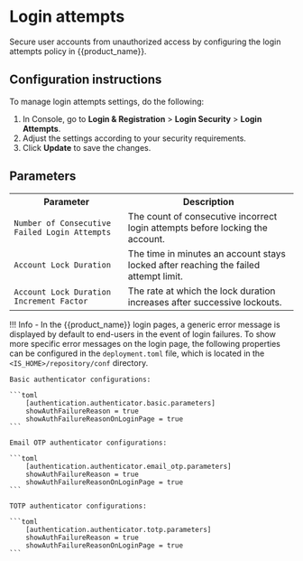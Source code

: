 # Login attempts

Secure user accounts from unauthorized access by configuring the login attempts policy in {{product_name}}.

## Configuration instructions

To manage login attempts settings, do the following:

1. In Console, go to **Login & Registration** > **Login Security** > **Login Attempts**.
2. Adjust the settings according to your security requirements.
3. Click **Update** to save the changes.

<!-- ![Login Attempts Configuration]({{base_path}}/assets/img/guides/account-configurations/login-attempts.png){: width="900" style="display: block; margin: 0;"} -->

## Parameters

<table>
  <tr>
    <th>Parameter</th>
    <th>Description</th>
  </tr>
  <tr>
    <td><code>Number of Consecutive Failed Login Attempts</code></td>
    <td>The count of consecutive incorrect login attempts before locking the account.</td>
  </tr>
  <tr>
    <td><code>Account Lock Duration</code></td>
    <td>The time in minutes an account stays locked after reaching the failed attempt limit.</td>
  </tr>
  <tr>
    <td><code>Account Lock Duration Increment Factor</code></td>
    <td>The rate at which the lock duration increases after successive lockouts.</td>
  </tr>
</table>

!!! Info
    - In the {{product_name}} login pages, a generic error message is displayed by default to end-users in the event of login failures. To show more specific error messages on the login page, the following properties can be configured in the `deployment.toml` file, which is located in the `<IS_HOME>/repository/conf` directory.

    Basic authenticator configurations:

    ```toml
        [authentication.authenticator.basic.parameters]
        showAuthFailureReason = true
        showAuthFailureReasonOnLoginPage = true
    ```

    Email OTP authenticator configurations:

    ```toml
        [authentication.authenticator.email_otp.parameters]
        showAuthFailureReason = true
        showAuthFailureReasonOnLoginPage = true
    ```

    TOTP authenticator configurations:

    ```toml
        [authentication.authenticator.totp.parameters]
        showAuthFailureReason = true
        showAuthFailureReasonOnLoginPage = true
    ```
